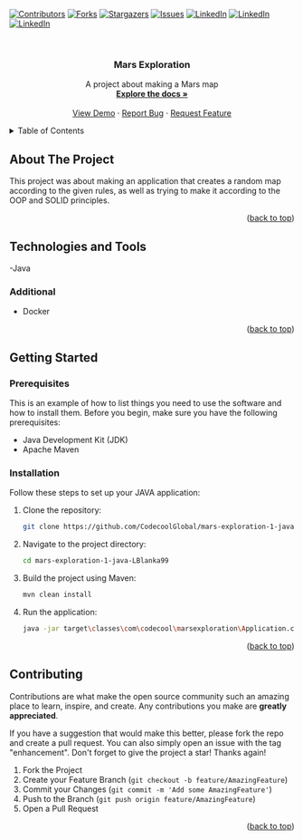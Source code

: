 <!-- Improved compatibility of back to top link: See: https://github.com/othneildrew/Best-README-Template/pull/73 -->
<a name="readme-top"></a>
<!--
*** Thanks for checking out the Best-README-Template. If you have a suggestion
*** that would make this better, please fork the repo and create a pull request
*** or simply open an issue with the tag "enhancement".
*** Don't forget to give the project a star!
*** Thanks again! Now go create something AMAZING! :D
-->



<!-- PROJECT SHIELDS -->
<!--
*** I'm using markdown "reference style" links for readability.
*** Reference links are enclosed in brackets [ ] instead of parentheses ( ).
*** See the bottom of this document for the declaration of the reference variables
*** for contributors-url, forks-url, etc. This is an optional, concise syntax you may use.
*** https://www.markdownguide.org/basic-syntax/#reference-style-links
-->
[![Contributors][contributors-shield]][contributors-url]
[![Forks][forks-shield]][forks-url]
[![Stargazers][stars-shield]][stars-url]
[![Issues][issues-shield]][issues-url]
[![LinkedIn][linkedin-shield]][linkedin-url]
[![LinkedIn][linkedin-shield]][linkedin-url2]
[![LinkedIn][linkedin-shield]][linkedin-url3]

<!-- PROJECT LOGO -->
<br />
<div align="center">

  <h3 align="center">Mars Exploration</h3>

  <p align="center">
    A project about making a Mars map
    <br />
    <a href="https://github.com/CodecoolGlobal/mars-exploration-1-java-LBlanka99"><strong>Explore the docs »</strong></a>
    <br />
    <br />
    <a href="https://github.com/CodecoolGlobal/mars-exploration-1-java-LBlanka99">View Demo</a>
    ·
    <a href="https://github.com/CodecoolGlobal/mars-exploration-1-java-LBlanka99/issues">Report Bug</a>
    ·
    <a href="https://github.com/CodecoolGlobal/mars-exploration-1-java-LBlanka99/issues">Request Feature</a>
  </p>
</div>



<!-- TABLE OF CONTENTS -->
<details>
  <summary>Table of Contents</summary>
  <ol>
    <li>
      <a href="#about-the-project">About The Project</a>
    </li>
    <li>
      <a href="#getting-started">Getting Started</a>
      <ul>
        <li><a href="#prerequisites">Prerequisites</a></li>
        <li><a href="#installation">Installation</a></li>
      </ul>
    </li>
    <li><a href="#contributing">Contributing</a></li>
  </ol>
</details>



<!-- ABOUT THE PROJECT -->
## About The Project

This project was about making an application that creates a random map according to the given rules, as well as trying to make it according to the OOP and SOLID principles.

<p align="right">(<a href="#readme-top">back to top</a>)</p>


## Technologies and Tools
-Java

### Additional
- Docker
<p align="right">(<a href="#readme-top">back to top</a>)</p>


<!-- GETTING STARTED -->
## Getting Started


### Prerequisites

This is an example of how to list things you need to use the software and how to install them.
Before you begin, make sure you have the following prerequisites:

* Java Development Kit (JDK)
* Apache Maven

### Installation

Follow these steps to set up your JAVA application:

1. Clone the repository:
   ```sh
   git clone https://github.com/CodecoolGlobal/mars-exploration-1-java-LBlanka99.git
   ```
2. Navigate to the project directory:
    ```sh
   cd mars-exploration-1-java-LBlanka99
   ```
3. Build the project using Maven:
    ```sh
   mvn clean install
   ```
4. Run the application:
   ```sh
   java -jar target\classes\com\codecool\marsexploration\Application.class
   ```

<p align="right">(<a href="#readme-top">back to top</a>)</p>




<!-- CONTRIBUTING -->
## Contributing

Contributions are what make the open source community such an amazing place to learn, inspire, and create. Any contributions you make are **greatly appreciated**.

If you have a suggestion that would make this better, please fork the repo and create a pull request. You can also simply open an issue with the tag "enhancement".
Don't forget to give the project a star! Thanks again!

1. Fork the Project
2. Create your Feature Branch (`git checkout -b feature/AmazingFeature`)
3. Commit your Changes (`git commit -m 'Add some AmazingFeature'`)
4. Push to the Branch (`git push origin feature/AmazingFeature`)
5. Open a Pull Request

<p align="right">(<a href="#readme-top">back to top</a>)</p>




<!-- MARKDOWN LINKS & IMAGES -->
<!-- https://www.markdownguide.org/basic-syntax/#reference-style-links -->
[contributors-shield]: https://img.shields.io/github/contributors/CodecoolGlobal/mars-exploration-1-java-LBlanka99.svg?style=for-the-badge
[contributors-url]: https://github.com/CodecoolGlobal/mars-exploration-1-java-LBlanka99/graphs/contributors
[forks-shield]: https://img.shields.io/github/forks/CodecoolGlobal/mars-exploration-1-java-LBlanka99.svg?style=for-the-badge
[forks-url]: https://github.com/CodecoolGlobal/mars-exploration-1-java-LBlanka99/network/members
[stars-shield]: https://img.shields.io/github/stars/CodecoolGlobal/mars-exploration-1-java-LBlanka99.svg?style=for-the-badge
[stars-url]: https://github.com/CodecoolGlobal/mars-exploration-1-java-LBlanka99/stargazers
[issues-shield]: https://img.shields.io/github/issues/CodecoolGlobal/mars-exploration-1-java-LBlanka99.svg?style=for-the-badge
[issues-url]: https://github.com/CodecoolGlobal/mars-exploration-1-java-LBlanka99/issues
[license-shield]: https://img.shields.io/github/license/CodecoolGlobal/mars-exploration-1-java-LBlanka99.svg?style=for-the-badge
[license-url]: https://github.com/CodecoolGlobal/mars-exploration-1-java-LBlanka99/blob/master/LICENSE.txt
[linkedin-shield]: https://img.shields.io/badge/-LinkedIn-black.svg?style=for-the-badge&logo=linkedin&colorB=555
[linkedin-url]: https://linkedin.com/in/dudasdominik
[linkedin-url2]: https://linkedin.com/in/marcell-le-355822141
[linkedin-url3]: https://linkedin.com/in/blanka-losonci-3190b8287
[product-screenshot]: images/screenshot.png
[Next.js]: https://img.shields.io/badge/next.js-000000?style=for-the-badge&logo=nextdotjs&logoColor=white
[Next-url]: https://nextjs.org/
[React.js]: https://img.shields.io/badge/React-20232A?style=for-the-badge&logo=react&logoColor=61DAFB
[React-url]: https://reactjs.org/
[Vue.js]: https://img.shields.io/badge/Vue.js-35495E?style=for-the-badge&logo=vuedotjs&logoColor=4FC08D
[Vue-url]: https://vuejs.org/
[Angular.io]: https://img.shields.io/badge/Angular-DD0031?style=for-the-badge&logo=angular&logoColor=white
[Angular-url]: https://angular.io/
[Svelte.dev]: https://img.shields.io/badge/Svelte-4A4A55?style=for-the-badge&logo=svelte&logoColor=FF3E00
[Svelte-url]: https://svelte.dev/
[Laravel.com]: https://img.shields.io/badge/Laravel-FF2D20?style=for-the-badge&logo=laravel&logoColor=white
[Laravel-url]: https://laravel.com
[Bootstrap.com]: https://img.shields.io/badge/Bootstrap-563D7C?style=for-the-badge&logo=bootstrap&logoColor=white
[Bootstrap-url]: https://getbootstrap.com
[JQuery.com]: https://img.shields.io/badge/jQuery-0769AD?style=for-the-badge&logo=jquery&logoColor=white
[JQuery-url]: https://jquery.com 
